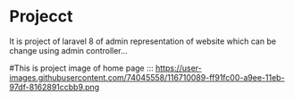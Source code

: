 # Projecct
It is project of laravel 8 of admin representation of website which can be change using admin controller...


#This is project image of home page :::
https://user-images.githubusercontent.com/74045558/116710089-ff91fc00-a9ee-11eb-97df-8162891ccbb9.png 


